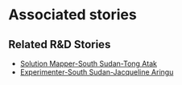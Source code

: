 # Associated stories

<!-- !!DO NOT REMOVE!! start autogenerated hyperlinks -->
## Related R&D Stories
- [Solution Mapper\-South Sudan\-Tong Atak](/stories/?doc=SolutionMappers_SSD)
- [Experimenter\-South Sudan\-Jacqueline Aringu](/stories/?doc=Experimenters_SSD)
<!-- !!DO NOT REMOVE!! end autogenerated hyperlinks -->